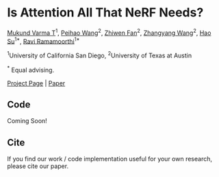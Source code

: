 # Is Attention All That NeRF Needs?
[Mukund Varma T](https://mukundvarmat.github.io/)<sup>1</sup>,
[Peihao Wang](https://peihaowang.github.io/)<sup>2</sup>,
[Zhiwen Fan](https://zhiwenfan.github.io/)<sup>2</sup>,
[Zhangyang Wang](https://vita-group.github.io)<sup>2</sup>,
[Hao Su](https://cseweb.ucsd.edu/~haosu/)<sup>1*</sup>,
[Ravi Ramamoorthi](https://cseweb.ucsd.edu/~ravir/)<sup>1*</sup>

<sup>1</sup>University of California San Diego, <sup>2</sup>University of Texas at Austin

<sup>*</sup> Equal advising.

[Project Page](https://mukundvarmat.github.io/Lift3D/) | [Paper](https://arxiv.org/abs/2403.18922)

## Code

Coming Soon!

## Cite

If you find our work / code implementation useful for your own research, please cite our paper.

```

```